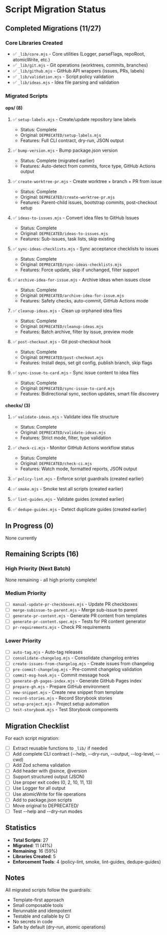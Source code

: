# Script Migration Status

## Completed Migrations (11/27)

### Core Libraries Created

- ✅ `_lib/core.mjs` - Core utilities (Logger, parseFlags, repoRoot, atomicWrite, etc.)
- ✅ `_lib/git.mjs` - Git operations (worktrees, commits, branches)
- ✅ `_lib/github.mjs` - GitHub API wrappers (issues, PRs, labels)
- ✅ `_lib/validation.mjs` - Script policy validation
- ✅ `_lib/ideas.mjs` - Idea file parsing and validation

### Migrated Scripts

#### ops/ (8)

1. ✅ `setup-labels.mjs` - Create/update repository lane labels
   - Status: Complete
   - Original: `DEPRECATED/setup-labels.mjs`
   - Features: Full CLI contract, dry-run, JSON output

2. ✅ `bump-version.mjs` - Bump package.json version
   - Status: Complete (migrated earlier)
   - Features: Auto-detect from commits, force type, GitHub Actions output

3. ✅ `create-worktree-pr.mjs` - Create worktree + branch + PR from issue
   - Status: Complete
   - Original: `DEPRECATED/create-worktree-pr.mjs`
   - Features: Parent-child issues, bootstrap commits, post-checkout setup

4. ✅ `ideas-to-issues.mjs` - Convert idea files to GitHub Issues
   - Status: Complete
   - Original: `DEPRECATED/ideas-to-issues.mjs`
   - Features: Sub-issues, task lists, skip existing

5. ✅ `sync-ideas-checklists.mjs` - Sync acceptance checklists to issues
   - Status: Complete
   - Original: `DEPRECATED/sync-ideas-checklists.mjs`
   - Features: Force update, skip if unchanged, filter support

6. ✅ `archive-idea-for-issue.mjs` - Archive ideas when issues close
   - Status: Complete
   - Original: `DEPRECATED/archive-idea-for-issue.mjs`
   - Features: Safety checks, auto-commit, GitHub Actions mode

7. ✅ `cleanup-ideas.mjs` - Clean up orphaned idea files
   - Status: Complete
   - Original: `DEPRECATED/cleanup-ideas.mjs`
   - Features: Batch archive, filter by issue, preview mode

8. ✅ `post-checkout.mjs` - Git post-checkout hook
   - Status: Complete
   - Original: `DEPRECATED/post-checkout.mjs`
   - Features: Install deps, set git config, publish branch, skip flags

9. ✅ `sync-issue-to-card.mjs` - Sync issue content to idea files
   - Status: Complete
   - Original: `DEPRECATED/sync-issue-to-card.mjs`
   - Features: Bidirectional sync, section updates, smart file discovery

#### checks/ (3)

1. ✅ `validate-ideas.mjs` - Validate idea file structure
   - Status: Complete
   - Original: `DEPRECATED/validate-ideas.mjs`
   - Features: Strict mode, filter, type validation

2. ✅ `check-ci.mjs` - Monitor GitHub Actions workflow status
   - Status: Complete
   - Original: `DEPRECATED/check-ci.mjs`
   - Features: Watch mode, formatted reports, JSON output

3. ✅ `policy-lint.mjs` - Enforce script guardrails (created earlier)
4. ✅ `smoke.mjs` - Smoke test all scripts (created earlier)
5. ✅ `lint-guides.mjs` - Validate guides (created earlier)
6. ✅ `dedupe-guides.mjs` - Detect duplicate guides (created earlier)

## In Progress (0)

None currently

## Remaining Scripts (16)

### High Priority (Next Batch)

None remaining - all high priority complete!

### Medium Priority

- [ ] `manual-update-pr-checkboxes.mjs` - Update PR checkboxes
- [ ] `merge-subissue-to-parent.mjs` - Merge sub-issue to parent
- [ ] `generate-pr-content.mjs` - Generate PR content from templates
- [ ] `generate-pr-content.spec.mjs` - Tests for PR content generator
- [ ] `pr-requirements.mjs` - Check PR requirements

### Lower Priority

- [ ] `auto-tag.mjs` - Auto-tag releases
- [ ] `consolidate-changelog.mjs` - Consolidate changelog entries
- [ ] `create-issues-from-changelog.mjs` - Create issues from changelog
- [ ] `pre-commit-changelog.mjs` - Pre-commit changelog validation
- [ ] `commit-msg-hook.mjs` - Commit message hook
- [ ] `generate-gh-pages-index.mjs` - Generate GitHub Pages index
- [ ] `prepare-gh.mjs` - Prepare GitHub environment
- [ ] `new-snippet.mjs` - Create new snippet from template
- [ ] `record-stories.mjs` - Record Storybook stories
- [ ] `setup-project.mjs` - Project setup automation
- [ ] `test-storybook.mjs` - Test Storybook components

## Migration Checklist

For each script migration:

- [ ] Extract reusable functions to `_lib/` if needed
- [ ] Add complete CLI contract (--help, --dry-run, --output, --log-level, --cwd)
- [ ] Add Zod schema validation
- [ ] Add header with @since, @version
- [ ] Support structured output (JSON)
- [ ] Use proper exit codes (0, 2, 10, 11, 13)
- [ ] Use Logger for all output
- [ ] Use atomicWrite for file operations
- [ ] Add to package.json scripts
- [ ] Move original to DEPRECATED/
- [ ] Test --help and --dry-run modes

## Statistics

- **Total Scripts**: 27
- **Migrated**: 11 (41%)
- **Remaining**: 16 (59%)
- **Libraries Created**: 5
- **Enforcement Tools**: 4 (policy-lint, smoke, lint-guides, dedupe-guides)

## Notes

All migrated scripts follow the guardrails:

- Template-first approach
- Small composable tools
- Rerunnable and idempotent
- Testable and callable by CI
- No secrets in code
- Safe by default (dry-run, atomic operations)
